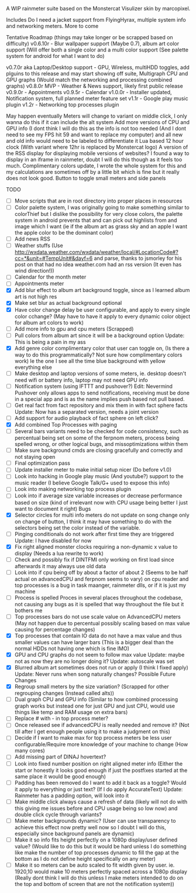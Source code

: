 A WIP rainmeter suite based on the Monstercat Visulizer skin by marcopixel.

Includes Do I need a jacket support from FlyingHyrax, multiple system info and networking meters. More to come

Tentative Roadmap (things may take longer or be scrapped based on difficulty)
v0.6.10r - Blur wallpaper support (Maybe 0.7), album art color support (Will offer both a single color and a multi color support (See palette system for android for what I want to do)

v0.7.0r aka Laptop/Desktop support - GPU, Wireless, multiHDD toggles, add plguins to this release and may start showing off suite, Multigraph CPU and GPU graphs (Would match the networking and processing combined graphs) 
v0.8.0r MVP - Weather & News support, likely first public release
v0.9.0r - Appointments
v0.9.5r - Calendar
v1.0.0r - Installer updated, Notification system, full planned meter feature set
v1.1r - Google play music plugin
v1.2r - Networking top processes plugin

May happen eventually
Meters will change to variant on middle click, I only wanna do this if it can include the alt system
Add more versions of CPU and GPU info (I dont think I will do this as the info is not too needed (And I dont need to see my FPS hit 59 and want to replace my computer) and all new and old info would need to be labeled to differentiate it 
Lua based 12 hour clock (With variant where 12hr is replaced by Monstercat logo)
A version of the RSS display for displaying mobile versions of websites? I found a way to display in an iframe in rainmeter, doubt I will do this though as it feels too much.
Complimentary colors update, I wrote the whole system for this and my calculations are sometimes off by a little bit which is fine but it really does not look good.
Button to toggle small meters and side panels

TODO
- [ ] Move scripts that are in root directory into proper places in resources
- [ ] Color palette system, I was originally going to make something similar to colorThief but I dislike the possibility for very close colors, the palette system in android prevents that and can pick out highlists  from and image which I want (ie if the album art as grass sky and an apple I want the apple color to be the dominant color)
- [ ] Add news RSS
- [ ] Weather stuffs (Use http://wxdata.weather.com/wxdata/weather/local/#LocationCode#?cc=*&unit=#TempUnit#&dayf=6 and parse, thanks to jsmorley for his post on that had no idea weather.com had an rss version (It even has wind direction!))
- [ ] Calendar for the month meter
- [ ] Appointments meter
- [X] Add blur effect to album art background toggle, since as I learned album art is not high res
- [X] Make set blur as actual background optional
- [X] Have color change delay be user configurable, and apply to every single color cchange? (May have to have it apply to every dynamic color object for album art colors to work)
- [ ] Add more info to gpu and cpu meters (Scrapped)
- [ ] Pull colors from album art since it will be a background option Update: This is being a pain in my ass
- [X] Add genre color complimentary color that user can toggle on, (Is there a way to do this programmatically? Not sure how complimentary colors work) Ie the one I see all the time blue background with yellow everything else
- [ ] Make desktop and laptop versions of some meters, ie. desktop doesn't need wifi or battery info, laptop may not need GPU info
- [ ] Notification system (using IFTTT and pushover?) Edit: Nevermind Pushover only allows apps to send notifications, receiving must be done in a special app and is as the name implies push based not pull based.
- [ ] Get real fact from fact repository and mix them in with fact sphere facts Update: Now has a separated version, needs a joint version
- [ ] Add support for audio playback of fact sphere on left click?
- [X] Add combined Top Processes with paging
- [ ] Several bars variants need to be checked for code consistency, such as percentual being set on some of the ferpnom meters, process being spelled wrong, or other logical bugs, and missoptimizations within them
- [ ] Make sure background cmds are closing gracefully and correctly and not staying open
- [ ] Final optimization pass
- [ ] Update installer meter to make initial setup nicer (Do before v1.0)
- [ ] Look into hacking in Google play music (And youtube?) support to the music reader (I believe Google Talk/G+ used to expose this info)
- [ ] Look into making networking top process plugin
- [ ] Look into if average size variable increases or decrease performance based on size (kind of irrelevant now with CPU usage being better I just want to document it right)
Bugs
- [X] Selector circles for multi info meters do not update on song change only on change of button, I think it may have something to do with the selectors being set the color instead of the variable.
- [ ] Pinging conditionals do not work after first time they are triggered Update: I have disabled for now
- [X] Fix right aligned monster clocks requiring a non-dynamic x value to display (Needs a lua rewrite to work)
- [ ] Check and possibly fix if DINTFMI only working on first load since afterwards it may always use old data
- [ ] Look into if cpu being off by about a factor of about 2 (Seems to be half actual on advancedCPU and ferpnom seems to vary) on cpu reader and top processes is a bug in task maanger, rainmeter dlls, or if it is just my machine
- [ ] Process is spelled Proces in several places throughout the codebase, not causing any bugs as it is spelled that way throughout the file but it bothers me
- [ ] Top processes bars do not use scale value on AdvancedCPU meters (May not happen due to percentual possibly scaling based on max value causing for percentage changes)
- [X] Top processes that contain IO data do not have a max value and thus smaller values can have larger bars (This is a bigger deal than the normal HDDs not having one which is fine IMO)
- [X] GPU and CPU graphs do not seem to follow max value Update: maybe not as now they are no longer doing it? Update: autoscale was set
- [X] Blurred album art sometimes does not run or apply (I think I fixed apply) Update: Never runs when song naturally changes?
Possible Future Changes
- [X] Regroup small meters by the size variation? (Scrapped for other regrouping changes (Instead called alts))
- [ ] Dual graph CPU and GPU info (Similar to how combined processing graph works but instead one for just GPU and just CPU, would use things like temp and RAM usage on extra bars)
- [ ] Replace # with - in top process meter?
- [ ] Once released see if advancedCPU is really needed and remove it? (Not till after I get enough people using it to make a judgment on this)
- [ ] Decide if I want to make max for top process meters be less user configurable/Require more knowledge of your machine to change (How many cores)
- [ ] Add missing part of DINAJ hovertext?
- [ ] Look into fixed number position on right aligned meter info (Either the start or honestly it looks good enough if just the postfixes started at the same place it would be good enough)
- [ ] Padding has been removed do I want to add it back as a toggle? Would it apply to everything or just text? (If I do apply AccurateText) Update: Rainmeter has a padding option, will look into it
- [ ] Make middle click always cause a refresh of data (likely will not do with this giving me issues before and CPU usage being so low now) and double click cycle through variants?
- [ ] Make meter backgrounds dynamic? (User can use transparency to achieve this effect now pretty well now so I doubt I will do this, especially since background panels are dynamic)
- [ ] Make it so info fits height perfectly on a 1080p display/user defined value? (Would like to do this but it would be hard unless I do something like make the number of top processes dynamic to fill the gap at the bottom as I do not define height specifically on any meter)
- [ ] Make it so meters can be auto scaled to fit width given by user. ie. 1920,10 would make 10 meters perfectly spaced across a 1080p display (Really dont think I will do this unless I make meters intended to do on the top and bottom of screen that are not the notification system))